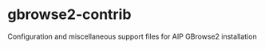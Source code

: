 gbrowse2-contrib
================

Configuration and miscellaneous support files for AIP GBrowse2 installation
